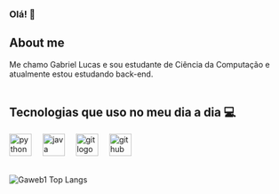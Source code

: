 
### Olá! 👋

## About me
Me chamo Gabriel Lucas e sou estudante de Ciência da Computação e atualmente estou estudando back-end.
    <br>
    <br>
## Tecnologias que uso no meu dia a dia 💻
<div align="left">
  <img src="https://cdn.jsdelivr.net/gh/devicons/devicon/icons/python/python-original.svg" height="40" alt="python logo"  />
  <img width="12" />
  <img src="https://cdn.jsdelivr.net/gh/devicons/devicon/icons/java/java-original.svg" height="40" alt="java logo"  />
  <img width="12" />
  <img src="https://cdn.jsdelivr.net/gh/devicons/devicon/icons/git/git-original.svg" height="40" alt="git logo"  />
  <img width="12" />
  <img src="https://skillicons.dev/icons?i=github" height="40" alt="github logo"  />
</div><br>




![Gaweb1 Top Langs](https://github-readme-stats.vercel.app/api/top-langs/?username=gabriel-lcs&demo=true&locale=pt-br)
